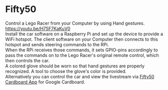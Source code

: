 # Fifty50
Control a Lego Racer from your Computer by using Hand gestures.</br>
https://youtu.be/H75F7KaKuV0 </br>
Install the car software on a Raspberry Pi and set up the device to provide a WiFi hotspot. The client software on your Computer then connects to this hotspot and sends steering commands to the RPi.</br>
When the RPi receives those commands, it sets GPIO-pins accordingly to pass the commands on to the Lego Racer's original remote control, which then controls the car.</br>
A colored glove should be worn so that hand gestures are properly recognized. A tool to choose the glove's color is provided.</br>
Alternatively you can control the car and view the livestream via <a href="http://github.com/Masrepus/Fifty50Cardboard">Fifty50 Cardboard App</a> for Google Cardboard.
